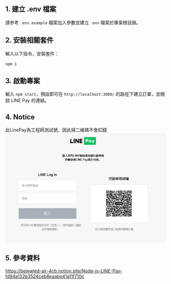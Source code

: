 
## 1. 建立 .env 檔案

請參考 `.env.example` 檔案加入參數並建立 `.evn` 檔案於專案根目錄。

## 2. 安裝相關套件

輸入以下指令，安裝套件：

```
npm i
```

## 3. 啟動專案

輸入 `npm start`，預設即可在 `http://localhost:3000/` 的路徑下建立訂單，並開啟 LINE Pay 的連結。

## 4. Notice
此LinePay為工程師測試號，因此掃二維碼不會扣錢
![alt text](https://github.com/C107156116/LinePayFetchMoney/blob/main/image/image_1.jpg)
## 5. 參考資料
https://bejewled-air-4cb.notion.site/Node-js-LINE-Pay-fd94a132b3524ceb8eaabe41a11f710c
